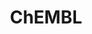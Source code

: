 ---
layout: default
bigquery: https://console.cloud.google.com/bigquery?p=patents-public-data&d=ebi_chembl&page=dataset
citation: '"The ChEMBL database in 2017." Anna Gaulton, Anne Hersey, Michał Nowotka,
  A Patrícia Bento, Jon Chambers, David Mendez, Prudence Mutowo, Francis Atkinson,
  Louisa J Bellis, Elena Cibrián-Uhalte, Mark Davies, Nathan Dedman, Anneli Karlsson,
  María Paula Magariños, John P Overington, George Papadatos, Ines Smit, Andrew R
  Leach Nucleic acids Research (2017) 45 (Database Issue), D945-D954'
contributors: European Bioinformatics Institute
cost: None
description: ChEMBL Data is a manually curated database of small molecules used in
  drug discovery, including information about existing patented drugs.
documentation: 'schema: https://www.ebi.ac.uk/chembl/db_schema


  '
last_edit: 04/06/2022, 22:00:02
location: https://console.cloud.google.com/marketplace/product/google_patents_public_datasets/chembl
maintained_by: EMBL-EBI, an outstation of European Molecular Biology Laboratory
related_publications: '

  ChEMBL: towards direct deposition of bioassay data.


  Mendez D, Gaulton A, Bento AP, Chambers J, De Veij M, Félix E, Magariños MP, Mosquera
  JF, Mutowo P, Nowotka M, Gordillo-Marañón M, Hunter F, Junco L, Mugumbate G, Rodriguez-Lopez
  M, Atkinson F, Bosc N, Radoux CJ, Segura-Cabrera A, Hersey A, Leach AR.


  — Nucleic Acids Res. 2019; 47(D1):D930-D940. doi: 10.1093/nar/gky1075

  '
schema_fields:
- parent_go_id
- level3
- syn_type
- variant_id
- idx
- structure_type
- usan_stem_id
- num_alerts
- num_ro5_violations
- ref_type
- route
- activity_comment
- efo_id
- delist_flag
- assay_desc
- published_value
- nda_type
- relation
- relationship_type
- journal
- standard_flag
- record_id
- site_id
- prediction_method
- db_version
- protein_class_desc
- molfile
- ro3_pass
- formulation_id
- stem_class
- component_synonym
- predbind_id
- go_id
- mol_frac_id
- protein_class_synonym
- assay_category
- curation_comment
- patent_expire_date
- value
- molsyn_id
- short_name
- metabolite_record_id
- tbl
- cell_source_tissue
- atc_code
- version
- acd_most_bpka
- start_position
- warning_country
- binding_site_comment
- hbd_lipinski
- mc_target_accession
- tid_fixed
- l8
- rgid
- warning_year
- alert_id
- parent_id
- compsyn_id
- helm_notation
- ddd_admr
- pref_name
- acd_logp
- usan_stem
- patent_use_code
- entity_id
- heavy_atoms
- acd_most_apka
- qudt_units
- l1
- hrac_class_id
- year
- ass_cls_map_id
- prodrug
- related_tid
- stem
- therapeutic_flag
- dosage_form
- smarts
- clo_id
- ddd_comment
- confidence_score
- indication_class
- natural_product
- site_residues
- targcomp_id
- as_id
- comments
- isoform
- level1_description
- pchembl_value
- updated_on
- assay_type
- ad_type
- ingredient
- cl_lincs_id
- mutation
- cell_source_tax_id
- normal_range_max
- mechanism_of_action
- alert_name
- inorganic_flag
- target_desc
- cell_description
- standard_relation
- aromatic_rings
- mol_irac_id
- first_in_class
- chembl_id
- irac_code
- class_type
- applicant_full_name
- normal_range_min
- doc_id
- who_name
- annotation
- mc_target_name
- ddd_value
- usan_stem_definition
- met_conversion
- level1
- mc_organism
- level2
- level2_description
- first_approval
- ddd_id
- cell_id
- domain_id
- oc_id
- assay_cell_type
- mol_atc_id
- standard_upper_value
- tissue_id
- site_name
- text_value
- publication_number
- stat
- comp_go_id
- le
- indref_id
- end_position
- topical
- full_molformula
- std_act_id
- lle
- cx_logp
- mechanism_comment
- withdrawn_country
- cellosaurus_id
- irac_class_id
- drug_record_id
- major_class
- data_validity_comment
- trade_name
- hrac_code
- comp_class_id
- parenteral
- approval_date
- rtb
- innovator_company
- aspect
- l7
- mesh_id
- pathway_key
- compd_id
- cell_source_organism
- compound_key
- mesh_heading
- bto_id
- job_id
- set_name
- actsm_id
- assay_strain
- standard_inchi
- l3
- entity_type
- src_compound_id
- res_stem_id
- usan_year
- usan_substem
- psa
- sequence_md5sum
- l4
- ap_id
- homologue
- black_box_warning
- relationship
- enzyme_name
- cidx
- polymer_flag
- last_active
- molregno
- assay_source
- l5
- warning_id
- status
- last_page
- relationship_desc
- orig_description
- warning_description
- upper_value
- molecule_type
- warning_class
- pubmed_id
- title
- first_page
- assay_tissue
- assay_id
- molecular_species
- component_type
- cx_most_apka
- frac_class_id
- activity_count
- cell_name
- dosed_ingredient
- toid
- company
- drugind_id
- cell_ontology_id
- synonyms
- met_id
- acd_logd
- standard_type
- substrate_record_id
- mecref_id
- protclasssyn_id
- db_source
- assay_subcellular_fraction
- ref_id
- chebi_par_id
- aidx
- availability_type
- submission_date
- sequence
- standard_units
- species_group_flag
- log_id
- compound_name
- target_mapping
- sitecomp_id
- hbd
- ref_url
- patent_no
- label
- withdrawn_reason
- confidence
- standard_value
- efo_term
- subgroup
- action_type
- protein_class_id
- target_type
- alert_set_id
- assay_organism
- level4_description
- withdrawn_year
- who_extra
- updated_by
- sei
- published_units
- patent_id
- creation_date
- research_stem
- pathway_id
- drug_product_flag
- curated_by
- drug_substance_flag
- assay_class_id
- standard_text_value
- organism
- authors
- src_description
- downgraded
- published_relation
- assay_param_id
- caloha_id
- src_assay_id
- strength
- l2
- bao_format
- active_ingredient
- ridx
- mc_target_type
- units
- tid
- co_stem_id
- parent_type
- assay_test_type
- standard_inchi_key
- disease_efficacy
- metref_id
- result_flag
- frac_code
- direct_interaction
- src_id
- molecular_mechanism
- num_lipinski_ro5_violations
- enzyme_tid
- active_molregno
- uo_units
- accession
- source_domain_id
- ddd_units
- withdrawn_class
- domain_name
- mw_freebase
- max_phase
- domain_description
- targrel_id
- domain_type
- cpd_str_alert_id
- mol_hrac_id
- mw_monoisotopic
- source
- cx_most_bpka
- name
- assay_tax_id
- class_level
- hba
- description
- parameter_value
- definition
- product_id
- smid
- withdrawn_flag
- level4
- mc_tax_id
- issue
- uberon_id
- prod_pat_id
- level3_description
- cx_logd
- priority
- level5
- max_phase_for_ind
- path
- alogp
- country
- parameter_type
- volume
- warning_type
- parent_molregno
- bao_id
- tax_id
- mec_id
- component_id
- doc_type
- hba_lipinski
- chirality
- bei
- l6
- canonical_smiles
- previous_company
- bao_endpoint
- full_mwt
- warnref_id
- oral
- src_short_name
- activity_id
- type
- met_comment
- potential_duplicate
- published_type
- selectivity_comment
- biocomp_id
- abstract
- doi
- qed_weighted
shortname: chembl
tags:
- biotechnology
- health
- chemical
- bioinformatics
- medical
terms_of_use: CC BY-SA 3.0
title: ChEMBL
uuid: e232a192-965c-4ec9-904c-155b6dfe56c5
---